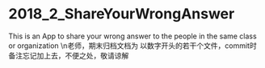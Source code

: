 # 2018_2_ShareYourWrongAnswer
This is an App to share your wrong answer to the people in the same class or organization 
\n老师，期末归档文档为 以数字开头的若干个文件，commit时备注忘记加上去，不便之处，敬请谅解
